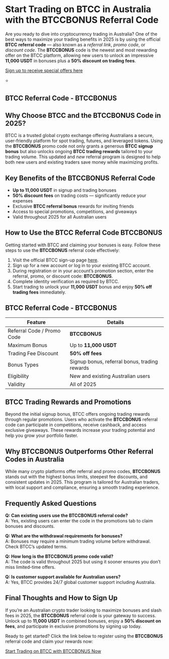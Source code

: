 
<h1>Start Trading on BTCC in Australia with the BTCCBONUS Referral Code</h1>
<p>
Are you ready to dive into cryptocurrency trading in Australia? One of the best ways to maximize your trading benefits in 2025 is by using the official <strong>BTCC referral code</strong> — also known as a <em>referral link</em>, <em>promo code</em>, or <em>discount code</em>. The <strong>BTCCBONUS</strong> code is the newest and most rewarding offer on the BTCC platform, allowing new users to unlock an impressive <strong>11,000 USDT</strong> in bonuses plus a <strong>50% discount on trading fees</strong>.
</p>
<p><a href="https://partner.btcc.com/us/c/BTCCBONUS/9303" target="_blank">Sign up to receive special offers here</a></p

<img src="https://images.mirror-media.xyz/publication-images/Poz8BlB9BgSoA-3eFI7xG.png?height=500&amp;width=1000" decoding="async" data-nimg="fill" class="css-xah9so" style="position: absolute; inset: 0px; box-sizing: border-box; padding: 0px; border: none; margin: auto; display: block; width: 0px; height: 0px; min-width: 100%; max-width: 100%; min-height: 100%; max-height: 100%;">⭐ 
<h2>BTCC Referral Code - BTCCBONUS</h2>
<h2>Why Choose BTCC and the BTCCBONUS Code in 2025?</h2>
<p>
BTCC is a trusted global crypto exchange offering Australians a secure, user-friendly platform for spot trading, futures, and leveraged tokens. Using the <strong>BTCCBONUS</strong> promo code not only grants a generous <strong>BTCC signup bonus</strong> but also unlocks ongoing <strong>BTCC trading rewards</strong> tailored to your trading volume. This updated and <em>new</em> referral program is designed to help both new users and existing traders save money while maximizing profits.
</p>
<h2>Key Benefits of the BTCCBONUS Referral Code</h2>
<ul>
<li><strong>Up to 11,000 USDT</strong> in signup and trading bonuses</li>
<li><strong>50% discount fees</strong> on trading costs — significantly reduce your expenses</li>
<li>Exclusive <strong>BTCC referral bonus</strong> rewards for inviting friends</li>
<li>Access to special promotions, competitions, and giveaways</li>
<li>Valid throughout 2025 for all Australian users</li>
</ul>
<h2>How to Use the BTCC Referral Code BTCCBONUS</h2>
<p>
Getting started with BTCC and claiming your bonuses is easy. Follow these steps to use the <strong>BTCCBONUS</strong> referral code effectively:
</p>
<ol>
<li>Visit the official BTCC sign-up page <a href="https://partner.btcc.com/us/c/BTCCBONUS/9303" target="_blank" rel="noopener noreferrer">here</a>.</li>
<li>Sign up for a new account or log in to your existing BTCC account.</li>
<li>During registration or in your account’s promotion section, enter the referral, promo, or discount code: <strong>BTCCBONUS</strong>.</li>
<li>Complete identity verification as required by BTCC.</li>
<li>Start trading to unlock your <strong>11,000 USDT</strong> bonus and enjoy <strong>50% off trading fees</strong> immediately.</li>
</ol>
<h2>BTCC Referral Code - BTCCBONUS</h2>
<table>
<thead>
<tr>
<th>Feature</th>
<th>Details</th>
</tr>
</thead>
<tbody>
<tr>
<td>Referral Code / Promo Code</td>
<td><strong>BTCCBONUS</strong></td>
</tr>
<tr>
<td>Maximum Bonus</td>
<td>Up to <strong>11,000 USDT</strong></td>
</tr>
<tr>
<td>Trading Fee Discount</td>
<td><strong>50% off fees</strong></td>
</tr>
<tr>
<td>Bonus Types</td>
<td>Signup bonus, referral bonus, trading rewards</td>
</tr>
<tr>
<td>Eligibility</td>
<td>New and existing Australian users</td>
</tr>
<tr>
<td>Validity</td>
<td>All of 2025</td>
</tr>
</tbody>
</table>
<h2>BTCC Trading Rewards and Promotions</h2>
<p>
Beyond the initial signup bonus, BTCC offers ongoing trading rewards through regular promotions. Users who activate the <strong>BTCCBONUS</strong> referral code can participate in competitions, receive cashback, and access exclusive giveaways. These rewards increase your trading potential and help you grow your portfolio faster.
</p>
<h2>Why BTCCBONUS Outperforms Other Referral Codes in Australia</h2>
<p>
While many crypto platforms offer referral and promo codes, <strong>BTCCBONUS</strong> stands out with the highest bonus limits, steepest fee discounts, and consistent updates in 2025. This program is tailored for Australian traders, with local support and compliance, ensuring a smooth trading experience.
</p>
<h2>Frequently Asked Questions</h2>
<p><strong>Q: Can existing users use the BTCCBONUS referral code?</strong><br />
A: Yes, existing users can enter the code in the promotions tab to claim bonuses and discounts.</p>
<p><strong>Q: What are the withdrawal requirements for bonuses?</strong><br />
A: Bonuses may require a minimum trading volume before withdrawal. Check BTCC’s updated terms.</p>
<p><strong>Q: How long is the BTCCBONUS promo code valid?</strong><br />
A: The code is valid throughout 2025 but using it sooner ensures you don’t miss limited-time offers.</p>
<p><strong>Q: Is customer support available for Australian users?</strong><br />
A: Yes, BTCC provides 24/7 global customer support including Australia.</p>
<h2>Final Thoughts and How to Sign Up</h2>
<p>
If you’re an Australian crypto trader looking to maximize bonuses and slash fees in 2025, the <strong>BTCCBONUS</strong> referral code is your gateway to success. Unlock up to <strong>11,000 USDT</strong> in combined bonuses, enjoy a <strong>50% discount on fees</strong>, and participate in exclusive promotions by signing up today.
</p>
<p>
Ready to get started? Click the link below to register using the <strong>BTCCBONUS</strong> referral code and claim your rewards now:
</p>
<a class="cta-button" href="https://partner.btcc.com/us/c/BTCCBONUS/9303" target="_blank" rel="noopener noreferrer">
Start Trading on BTCC with BTCCBONUS Now
</a>
</body>
</html>
